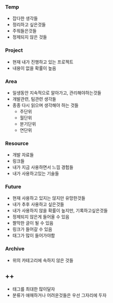 ### Temp
- 잡다한 생각들
- 정리하고 싶은것들
- 주워들은것들
- 정제되지 않은 것들
### Project
- 현재 내가 진행하고 있는 프로젝트
- 내용이 없을 확률이 높음
### Area
- 일생동안 지속적으로 알아가고, 관리해야하는것들
- 개발관련, 팀관련 생각들
- 종종 다시 읽으며 생각해야 하는 것들
	- 주단위
	- 월단위
	- 분기단위
	- 연단위
### Resource
- 개발 자료들
- 링크들
- 내가 지금 사용하면서  느낌 경험들
- 내가 사용하고있는 기술들
### Future
- 현재 사용하고 있지는 않지만 유망한것들
- 내가 추후 사용하고 싶은것들
- 내가 사용하지 않을 확률이 높지만, 기록하고싶은것들
- 정제되지 않은게 들어올 수 있음
- 짤막한 글이 될 수 있음
- 링크가 들어갈 수 있음
- 태그가 많이 들어가야함

### Archive
- 위의 카테고리에 속하지 않은 것들

## ++
- 태그를 최대한 많이달자
- 분류가 애매하거나 어려운것들은 우선 그자리에 두자
